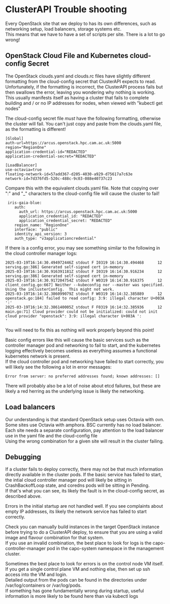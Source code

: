 # ClusterAPI Trouble shooting

Every OpenStack site that we deploy to has its own differences, such as networking setup, load balancers, storage systems etc.  
This means that we have to have a set of scripts per site. There is a lot to go wrong!  

## OpenStack Cloud File and Kubernetes cloud-config Secret

The OpenStack clouds.yaml and clouds.rc files have slightly different formatting from the cloud-config secret that ClusterAPI expects to read.  
Unfortunately, if the formatting is incorrect, the ClusterAPI process fails but then swallows the error, leaving you wondering why nothing is working.  
This usually manifests itself as having a cluster that fails to complete building and / or no IP addresses for nodes, when viewed with "kubectl get nodes"  

The cloud-config secret file *must* have the following formatting, otherwise the cluster will fail. You can't just copy and paste from the clouds.yaml file, as the formatting is different!  

```
[Global]
auth-url=https://arcus.openstack.hpc.cam.ac.uk:5000
region="RegionOne"
application-credential-id="REDACTED"
application-credential-secret="REDACTED"

[LoadBalancer]
use-octavia=true
floating-network-id=57add367-d205-4030-a929-d75617a7c63e
network-id=7d376fd5-520c-488c-9c03-088e40737c23

```

Compare this with the equivalent clouds.yaml file. Note that copying over ":" and "_" characters to the cloud-config file will cause the cluster to fail!  

```
 iris-gaia-blue:
    auth:
      auth_url: https://arcus.openstack.hpc.cam.ac.uk:5000
      application_credential_id: "REDACTED"
      application_credential_secret: "REDACTED"
    region_name: "RegionOne"
    interface: "public"
    identity_api_version: 3
    auth_type: "v3applicationcredential"
```

If there is a config error, you may see something similar to the following in the cloud controller manager logs:  

```
2025-03-19T16:14:30.494972446Z stdout F I0319 16:14:30.494468      12 serving.go:386] Generated self-signed cert in-memory
2025-03-19T16:14:30.916391181Z stdout F I0319 16:14:30.916234      12 serving.go:386] Generated self-signed cert in-memory
2025-03-19T16:14:30.917204754Z stdout F W0319 16:14:30.916375      12 client_config.go:667] Neither --kubeconfig nor --master was specified.  Using the inClusterConfig.  This might not work.
2025-03-19T16:14:32.386099079Z stdout F W0319 16:14:32.385889      12 openstack.go:184] failed to read config: 3:9: illegal character U+003A ':'
2025-03-19T16:14:32.386140005Z stdout F F0319 16:14:32.385936      12 main.go:71] Cloud provider could not be initialized: could not init cloud provider "openstack": 3:9: illegal character U+003A ':
'
```

You will need to fix this as nothing will work properly beyond this point!

Basic config errors like this will cause the basic services such as the controller manager pod and networking to fail to start, and the kubernetes logging effectively becomes useless as everything assumes a functional kubernetes network is present.  
If the cloud controller pod and networking have failed to start correctly, you will likely see the following a lot in error messages:  

```
Error from server: no preferred addresses found; known addresses: []
```

There will probably also be a lot of noise about etcd failures, but these are likely a red herring as the underlying issue is likely the networking.  

## Load balancers 

Our understanding is that standard OpenStack setup uses Octavia with ovn. Some sites use Octavia with amphora. BSC currently has no load balancer.  
Each site needs a separate configuration, pay attention to the load balancer use in the yaml file and the cloud-config file  
Using the wrong combination for a given site will result in the cluster failing.  

## Debugging

If a cluster fails to deploy correctly, there may not be that much information directly available in the cluster pods. 
If the basic service has failed to start, the intial cloud controller manager pod will likely be sitting in CrashBackoffLoop state, and coredns pods will be sitting in Pending.  
If that's what you can see, its likely the fault is in the cloud-config secret, as described above.  

Errors in the initial startup are not handled well. If you see complaints about empty IP addresses, its likely the network service has failed to start correctly.  

Check you can manually build instances in the target OpenStack instance before trying to do a ClusterAPI deploy, to ensure that you are using a valid image and flavour combination for that system.  
If you use an invalid combination, the best place to look for logs is the capo-controller-manager pod in the capo-system namespace in the management cluster.  

Sometimes the best place to look for errors is on the control node VM itself. 
If you get a single control plane VM and nothing else, then set up ssh access into the VM and login.  
Detailed output from the pods can be found in the directories under /var/log/containers or /var/log/pods.  
If something has gone fundamentally wrong during startup, useful information is more likely to be found here than via kubectl logs <pod>







